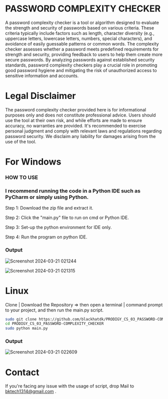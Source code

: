 # PASSWORD COMPLEXITY CHECKER

A password complexity checker is a tool or algorithm designed to evaluate the strength and security of passwords based on various criteria. These criteria typically include factors such as length, character diversity (e.g., uppercase letters, lowercase letters, numbers, special characters), and avoidance of easily guessable patterns or common words. The complexity checker assesses whether a password meets predefined requirements for strength and security, providing feedback to users to help them create more secure passwords. By analyzing passwords against established security standards, password complexity checkers play a crucial role in promoting good password hygiene and mitigating the risk of unauthorized access to sensitive information and accounts.

# Legal Disclaimer

The password complexity checker provided here is for informational purposes only and does not constitute professional advice. Users should use the tool at their own risk, and while efforts are made to ensure accuracy, no warranties are provided. It's recommended to exercise personal judgment and comply with relevant laws and regulations regarding password security. We disclaim any liability for damages arising from the use of the tool.

# For Windows

### HOW TO USE

### I recommend running the code in a Python IDE such as PyCharm or simply using Python.


Step 1: Download the zip file and extract it.

Step 2: Click the "main.py" file to run on cmd or Python IDE.

Step 3: Set-up the python environment for IDE only.

Step 4: Run the program on python IDE.

### Output 

![Screenshot 2024-03-21 021244](https://github.com/blackhatdk/PRODIGY_CS_02_PIXEL-MANIPULATION-FOR-IMAGE-ENCRYPTION/assets/134546586/c50bd8a4-697b-42da-84ea-893ac853964e)


![Screenshot 2024-03-21 021315](https://github.com/blackhatdk/PRODIGY_CS_02_PIXEL-MANIPULATION-FOR-IMAGE-ENCRYPTION/assets/134546586/53d5491c-9871-457d-a0a7-29c1f4f4b5fd)

# Linux

Clone | Download the Repository => then open a terminal | command prompt to your project, and then run the main.py script.

```bash
sudo git clone https://github.com/blackhatdk/PRODIGY_CS_03_PASSWORD-COMPLEXITY_CHECKER.git
cd PRODIGY_CS_03_PASSWORD-COMPLEXITY_CHECKER
sudo python main.py
```
### Output 

![Screenshot 2024-03-21 022609](https://github.com/blackhatdk/PRODIGY_CS_04_SIMPLE-KEYLOGGER/assets/134546586/053307a1-b132-42e0-aa98-6c9e8be6c8ca)

# Contact
If you're facing any issue with the usage of script, drop Mail to bktech1314@gmail.com .
